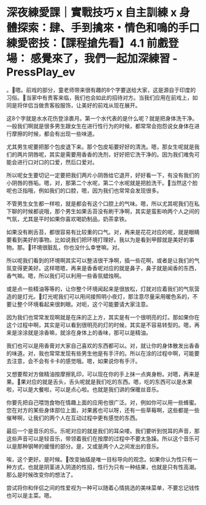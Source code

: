 # 深夜練愛課｜實戰技巧 x 自主訓練 x 身體探索：肆、手到擒來・情色和鳴的手口練愛密技：【課程搶先看】4.1 前戲登場： 感覺來了，我們一起加深練習 - PressPlay_ev

。🎼嗯。前戏的部分，童老师带来很有趣的8个字要送给大家，这是源自于印度的习俗。🎼当家中有贵客来临，我们也会如此的招待对方。当我们应用在前戏上，如同是将伴侣当做贵客般服饰，让美好的前戏从现在展开。

这8个字就是水水花伤登涂裹月。第一个水代表的是什么呢？就是把身体洗干净。一般我们啊就是很多男生跟女生在进行性行为的时候，都常常会抱怨说女身体在进行摩擦的时候，都会有出现一些味道。

尤其男生呢要把那个包皮退下来。那个包皮垢要好好的清洗。嗯，那女生呢就是我们的两片阴唇呢，其实是需要用香香的洗剂，好好把它洗干净的。因为我们难免可能会进行口对口的口爱，然后口爱对。

所以呢女生要切记一定要把我们两片小阴唇给它退开，好好看一下，有没有我们的小阴唇的唇垢。嗯，对，那第二个水呢，第二个水呢就是把脸洗干。🎼当然这个脸呢也泛指哦，例如我们的口腔，嗯，因为我们也常常会发现很多。

不管男生女生都一样啦，就是都会有这个口腔上的气味。嗯，所以尤其呢我们在私下聊的时候都说哦，那个男生如果舌苔没有刷干净啊，其实是蛮影响两个人之间的气氛，尤其是平时如果你喜欢喝奶制品，奶茶拿铁。

如果没有刷舌苔，都很容易有比较重的口气。对，再来是花花对应的呢，就是眼睛要看到美好的事物。比如说我们把环境打理好。我以为是看到甲醇就是美好的事物。那。🎼环境很脏乱，你也没什么幸誉嘛。对。

所以呢我们看到的环境啊其实可以整洁很干净啊，插一些花啊，或者是让我们的气氛变得更美好。这样嗯嗯，再来是香香呢对应的就是鼻子，鼻子就是闻香的东西，香气嘛。嗯，所以我们可以利用一些香氛蜡烛啊。

或是点一些精油等等的，让你整个环境闻起来是很放松，灯就对应着我们的气氛营造的是灯光。🎼灯光呢我们可以用间接照明小夜灯，那注意尽量采用暖色系的，不要让整个环境看起来很刺眼。对呃，这个可能要请大家注意。

因为我们也常常发现啊就是在床的正上方，其实是有一个很明亮的灯。那如果你在这个过程中啊，其实是可以看到很明亮的灯的时候，其实是不容易转型的。嗯，再来是涂涂就是涂香嘛，就涂在身体上的香味，那可以是精油。

我们也可以是用香膏对大家自己喜欢的东西都可以。对，就让你的身体散发出香香的味道。对，我也常常发现有些男生他是有手汗的。所以在涂的过程中啊，可能要去注意，会不会有卡卡的感觉哦。嗯，如果说你有手汗。

又想要帮对方做精油按摩擦乳印，可以现在你的手上抹一点爽身粉。对嗯，再来是果。🎼果对应的就是舌头，舌头呢就是我们吃的东西。嗯，吃的东西可以是水果啦，可以是大餐啦，可以是点心啦。也就是我们讲的保暖丝音乐。

你要先把自己喂饱食物在情趣上面的应用也很广泛。对，例如你可以用一些蜂蜜。您在对方的某些身体部位上面，对果酱也可以呀，还有一些草莓啊，这些都是一些催琴啊，让我们的两个人在互动过程中更有感觉的东西。

最后一个是音乐的乐。乐呢对应的就是我们的耳朵喽。我们要听到悦耳的声音，那这些声音可以是轻音乐，带领着我们在按摩的过程中不要太急躁。所以这个音乐可以是那种钢琴的缓慢的部分。是，又或是两个人之间发出的音乐。

唉，这个更好。是时候。🎼改变抽插是唯一目标导向的观念。如果你认为性只有一种方式，也就是阴茎进入阴道的性招，性行为只有一种结果，也就是只有性高潮。那么是时候改变你的想法了。

尝试将你和伴侣之间的性爱视为一种可以随着心情挑选的美味菜单，不要忘记钱性也可以是主菜。嗯。